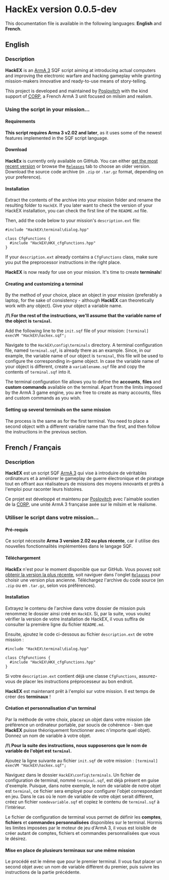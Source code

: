 # HackEx version 0.0.5-dev

This documentation file is available in the following languages: **English** and **French**.

## English

### Description

**HackEX** is an [ArmA 3](https://arma3.com/) SQF script aiming at introducing actual computers and improving the electronic warfare and hacking gameplay while granting mission-makers innovative and ready-to-use means of story-telling.

This project is developed and maintained by [Poslovitch](https://github.com/Poslovitch) with the kind support of [CORP](https://www.corp-arma.fr/), a French ArmA 3 unit focused on milsim and realism.

### Using the script in your mission...

#### Requirements

**This script requires Arma 3 v2.02 and later**, as it uses some of the newest features implemented in the SQF script language.

#### Download

**HackEx** is currently only available on GitHub.
You can either [get the most recent version](https://github.com/Poslovitch/HackEX/releases/latest) or browse the [`Releases`](https://github.com/Poslovitch/HackEX/releases) tab to choose an older version.
Download the source code archive (in `.zip` or `.tar.gz` format, depending on your preference).

#### Installation

Extract the contents of the archive into your mission folder and rename the resulting folder to `HackEX`.
If you later want to check the version of your HackEX installation, you can check the first line of the `README.md` file.

Then, add the code below to your mission's `description.ext` file:
```
#include "HackEX\terminal\dialog.hpp"

class CfgFunctions {
  #include "HackEX\HKX_cfgFunctions.hpp"
}
```

If your `description.ext` already contains a `CfgFunctions` class, make sure you put the preprocessor instructions in the right place.

**HackEX** is now ready for use on your mission.
It's time to create **terminals**!

#### Creating and customizing a terminal

By the method of your choice, place an object in your mission (preferably a laptop, for the sake of consistency - although **HackEX** can theoretically work with any object).
Give your object a variable name.

**/!\ For the rest of the instructions, we'll assume that the variable name of the object is `terminal`**.

Add the following line to the `init.sqf` file of your mission:
`[terminal] execVM "HackEX\hackex.sqf";`

Navigate to the `HackEX\config\terminals` directory.
A terminal configuration file, named `terminal.sqf`, is already there as an example.
Since, in our example, the variable name of our object is `terminal`, this file will be used to configure the corresponding in-game object.
In case the variable name of your object is different, create a `variablename.sqf` file and copy the contents of `terminal.sqf` into it.

The terminal configuration file allows you to define the **accounts**, **files** and **custom commands** available on the terminal.
Apart from the limits imposed by the ArmA 3 game engine, you are free to create as many accounts, files and custom commands as you wish.

#### Setting up several terminals on the same mission

The process is the same as for the first terminal.
You need to place a second object with a different variable name than the first, and then follow the instructions in the previous section.

## French / Français

### Description

**HackEX** est un script SQF [ArmA 3](https://arma3.com/) qui vise à introduire de véritables ordinateurs et à améliorer le gameplay de guerre électronique et de piratage tout en offrant aux réalisateurs de missions des moyens innovants et prêts à l'emploi pour raconter leurs histoires.

Ce projet est développé et maintenu par [Poslovitch](https://github.com/Poslovitch) avec l'aimable soutien de la [CORP](https://www.corp-arma.fr/), une unité ArmA 3 française axée sur le milsim et le réalisme.

### Utiliser le script dans votre mission...

#### Pré-requis

Ce script nécessite **Arma 3 version 2.02 ou plus récente**, car il utilise des nouvelles fonctionnalités implémentées dans le langage SQF.

#### Téléchargement

**HackEx** n'est pour le moment disponible que sur GitHub.
Vous pouvez soit [obtenir la version la plus récente](https://github.com/Poslovitch/HackEX/releases/latest), soit naviguer dans l'onglet [`Releases`](https://github.com/Poslovitch/HackEX/releases) pour choisir une version plus ancienne.
Téléchargez l'archive du code source (en `.zip` ou en `.tar.gz`, selon vos préférences).

#### Installation

Extrayez le contenu de l'archive dans votre dossier de mission puis renommez le dossier ainsi créé en `HackEX`.
Si, par la suite, vous voulez vérifier la version de votre installation de HackEX, il vous suffira de consulter la première ligne du fichier `README.md`.

Ensuite, ajoutez le code ci-dessous au fichier `description.ext` de votre mission :
```
#include "HackEX\terminal\dialog.hpp"

class CfgFunctions {
  #include "HackEX\HKX_cfgFunctions.hpp"
}
```

Si votre `description.ext` contient déjà une classe `CfgFunctions`, assurez-vous de placer les instructions préprocesseur au bon endroit.

**HackEX** est maintenant prêt à l'emploi sur votre mission.
Il est temps de créer des **terminaux** !

#### Création et personnalisation d'un terminal

Par la méthode de votre choix, placez un objet dans votre mission (de préférence un ordinateur portable, par soucis de cohérence - bien que **HackEX** puisse théoriquement fonctionner avec n'importe quel objet).
Donnez un nom de variable à votre objet.

**/!\ Pour la suite des instructions, nous supposerons que le nom de variable de l'objet est `terminal`**.

Ajoutez la ligne suivante au fichier `init.sqf` de votre mission :
`[terminal] execVM "HackEX\hackex.sqf";`

Naviguez dans le dossier `HackEX\config\terminals`.
Un fichier de configuration de terminal, nommé `terminal.sqf`, est déjà présent en guise d'exemple.
Puisque, dans notre exemple, le nom de variable de notre objet est `terminal`, ce fichier sera employé pour configurer l'objet correspondant en jeu.
Dans le cas où le nom de variable de votre objet serait différent, créez un fichier `nomdevariable.sqf` et copiez le contenu de `terminal.sqf` à l'intérieur.

Le fichier de configuration de terminal vous permet de définir les **comptes**, **fichiers** et **commandes personnalisées** disponibles sur le terminal.
Hormis les limites imposées par le moteur de jeu d'ArmA 3, il vous est loisible de créer autant de comptes, fichiers et commandes personnalisées que vous le désirez.

#### Mise en place de plusieurs terminaux sur une même mission

Le procédé est le même que pour le premier terminal.
Il vous faut placer un second objet avec un nom de variable différent du premier, puis suivre les instructions de la partie précédente.
